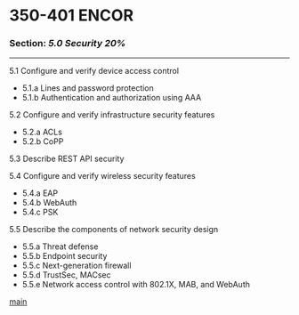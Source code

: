 # 350-401 ENCOR  
### Section: ***5.0 Security 20%***
---

5.1	Configure and verify device access control			
- 5.1.a	Lines and password protection		
- 5.1.b	Authentication and authorization using AAA		

5.2	Configure and verify infrastructure security features			
- 5.2.a	ACLs		
- 5.2.b	CoPP		

5.3	Describe REST API security			
				
5.4	Configure and verify wireless security features			
-	5.4.a	EAP		
-	5.4.b	WebAuth		
-	5.4.c	PSK		

5.5	Describe the components of network security design			
-	5.5.a	Threat defense		
-	5.5.b	Endpoint security		
-	5.5.c	Next-generation firewall		
-	5.5.d	TrustSec, MACsec		
-	5.5.e	Network access control with 802.1X, MAB, and WebAuth

[main](../../README.md)
